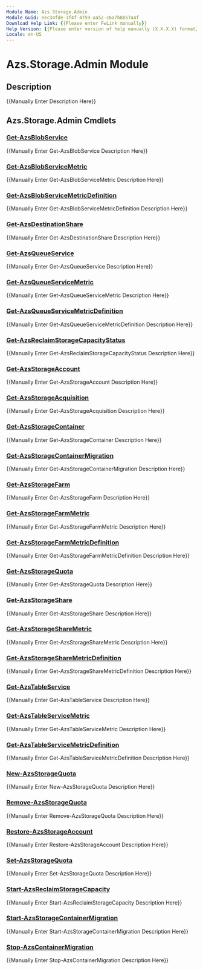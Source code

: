 ```yaml
---
Module Name: Azs.Storage.Admin
Module Guid: eec34fde-3f4f-4759-aa52-c6a7b8857a4f
Download Help Link: {{Please enter FwLink manually}}
Help Version: {{Please enter version of help manually (X.X.X.X) format}}
Locale: en-US
---
```


# Azs.Storage.Admin Module
## Description
{{Manually Enter Description Here}}

## Azs.Storage.Admin Cmdlets
### [Get-AzsBlobService](Get-AzsBlobService.md)
{{Manually Enter Get-AzsBlobService Description Here}}

### [Get-AzsBlobServiceMetric](Get-AzsBlobServiceMetric.md)
{{Manually Enter Get-AzsBlobServiceMetric Description Here}}

### [Get-AzsBlobServiceMetricDefinition](Get-AzsBlobServiceMetricDefinition.md)
{{Manually Enter Get-AzsBlobServiceMetricDefinition Description Here}}

### [Get-AzsDestinationShare](Get-AzsDestinationShare.md)
{{Manually Enter Get-AzsDestinationShare Description Here}}

### [Get-AzsQueueService](Get-AzsQueueService.md)
{{Manually Enter Get-AzsQueueService Description Here}}

### [Get-AzsQueueServiceMetric](Get-AzsQueueServiceMetric.md)
{{Manually Enter Get-AzsQueueServiceMetric Description Here}}

### [Get-AzsQueueServiceMetricDefinition](Get-AzsQueueServiceMetricDefinition.md)
{{Manually Enter Get-AzsQueueServiceMetricDefinition Description Here}}

### [Get-AzsReclaimStorageCapacityStatus](Get-AzsReclaimStorageCapacityStatus.md)
{{Manually Enter Get-AzsReclaimStorageCapacityStatus Description Here}}

### [Get-AzsStorageAccount](Get-AzsStorageAccount.md)
{{Manually Enter Get-AzsStorageAccount Description Here}}

### [Get-AzsStorageAcquisition](Get-AzsStorageAcquisition.md)
{{Manually Enter Get-AzsStorageAcquisition Description Here}}

### [Get-AzsStorageContainer](Get-AzsStorageContainer.md)
{{Manually Enter Get-AzsStorageContainer Description Here}}

### [Get-AzsStorageContainerMigration](Get-AzsStorageContainerMigration.md)
{{Manually Enter Get-AzsStorageContainerMigration Description Here}}

### [Get-AzsStorageFarm](Get-AzsStorageFarm.md)
{{Manually Enter Get-AzsStorageFarm Description Here}}

### [Get-AzsStorageFarmMetric](Get-AzsStorageFarmMetric.md)
{{Manually Enter Get-AzsStorageFarmMetric Description Here}}

### [Get-AzsStorageFarmMetricDefinition](Get-AzsStorageFarmMetricDefinition.md)
{{Manually Enter Get-AzsStorageFarmMetricDefinition Description Here}}

### [Get-AzsStorageQuota](Get-AzsStorageQuota.md)
{{Manually Enter Get-AzsStorageQuota Description Here}}

### [Get-AzsStorageShare](Get-AzsStorageShare.md)
{{Manually Enter Get-AzsStorageShare Description Here}}

### [Get-AzsStorageShareMetric](Get-AzsStorageShareMetric.md)
{{Manually Enter Get-AzsStorageShareMetric Description Here}}

### [Get-AzsStorageShareMetricDefinition](Get-AzsStorageShareMetricDefinition.md)
{{Manually Enter Get-AzsStorageShareMetricDefinition Description Here}}

### [Get-AzsTableService](Get-AzsTableService.md)
{{Manually Enter Get-AzsTableService Description Here}}

### [Get-AzsTableServiceMetric](Get-AzsTableServiceMetric.md)
{{Manually Enter Get-AzsTableServiceMetric Description Here}}

### [Get-AzsTableServiceMetricDefinition](Get-AzsTableServiceMetricDefinition.md)
{{Manually Enter Get-AzsTableServiceMetricDefinition Description Here}}

### [New-AzsStorageQuota](New-AzsStorageQuota.md)
{{Manually Enter New-AzsStorageQuota Description Here}}

### [Remove-AzsStorageQuota](Remove-AzsStorageQuota.md)
{{Manually Enter Remove-AzsStorageQuota Description Here}}

### [Restore-AzsStorageAccount](Restore-AzsStorageAccount.md)
{{Manually Enter Restore-AzsStorageAccount Description Here}}

### [Set-AzsStorageQuota](Set-AzsStorageQuota.md)
{{Manually Enter Set-AzsStorageQuota Description Here}}

### [Start-AzsReclaimStorageCapacity](Start-AzsReclaimStorageCapacity.md)
{{Manually Enter Start-AzsReclaimStorageCapacity Description Here}}

### [Start-AzsStorageContainerMigration](Start-AzsStorageContainerMigration.md)
{{Manually Enter Start-AzsStorageContainerMigration Description Here}}

### [Stop-AzsContainerMigration](Stop-AzsContainerMigration.md)
{{Manually Enter Stop-AzsContainerMigration Description Here}}

